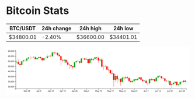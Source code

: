 # Bitcoin Stats

BTC/USDT|24h change|24h high|24h low|
|---|---|---|---|
|$34800.01|-2.40%|$36600.00|$34401.01|

<img src="./chart.svg">
